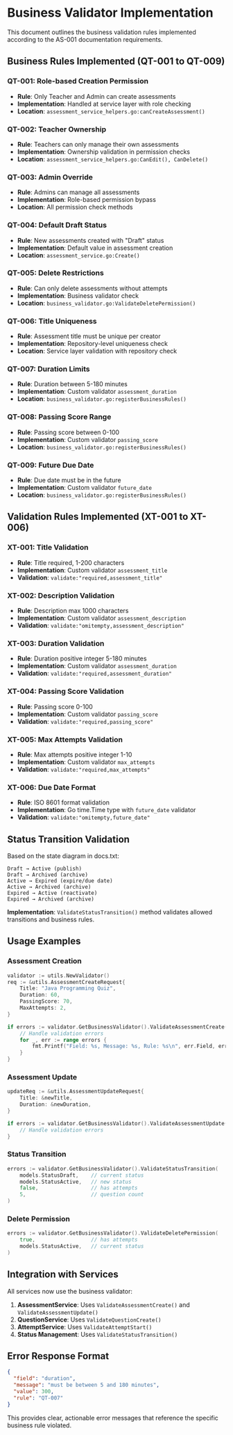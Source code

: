 # Business Validator Implementation

This document outlines the business validation rules implemented according to the AS-001 documentation requirements.

## Business Rules Implemented (QT-001 to QT-009)

### QT-001: Role-based Creation Permission
- **Rule**: Only Teacher and Admin can create assessments
- **Implementation**: Handled at service layer with role checking
- **Location**: `assessment_service_helpers.go:canCreateAssessment()`

### QT-002: Teacher Ownership
- **Rule**: Teachers can only manage their own assessments
- **Implementation**: Ownership validation in permission checks
- **Location**: `assessment_service_helpers.go:CanEdit(), CanDelete()`

### QT-003: Admin Override
- **Rule**: Admins can manage all assessments
- **Implementation**: Role-based permission bypass
- **Location**: All permission check methods

### QT-004: Default Draft Status
- **Rule**: New assessments created with "Draft" status
- **Implementation**: Default value in assessment creation
- **Location**: `assessment_service.go:Create()`

### QT-005: Delete Restrictions
- **Rule**: Can only delete assessments without attempts
- **Implementation**: Business validator check
- **Location**: `business_validator.go:ValidateDeletePermission()`

### QT-006: Title Uniqueness
- **Rule**: Assessment title must be unique per creator
- **Implementation**: Repository-level uniqueness check
- **Location**: Service layer validation with repository check

### QT-007: Duration Limits
- **Rule**: Duration between 5-180 minutes
- **Implementation**: Custom validator `assessment_duration`
- **Location**: `business_validator.go:registerBusinessRules()`

### QT-008: Passing Score Range
- **Rule**: Passing score between 0-100
- **Implementation**: Custom validator `passing_score`
- **Location**: `business_validator.go:registerBusinessRules()`

### QT-009: Future Due Date
- **Rule**: Due date must be in the future
- **Implementation**: Custom validator `future_date`
- **Location**: `business_validator.go:registerBusinessRules()`

## Validation Rules Implemented (XT-001 to XT-006)

### XT-001: Title Validation
- **Rule**: Title required, 1-200 characters
- **Implementation**: Custom validator `assessment_title`
- **Validation**: `validate:"required,assessment_title"`

### XT-002: Description Validation
- **Rule**: Description max 1000 characters
- **Implementation**: Custom validator `assessment_description`
- **Validation**: `validate:"omitempty,assessment_description"`

### XT-003: Duration Validation
- **Rule**: Duration positive integer 5-180 minutes
- **Implementation**: Custom validator `assessment_duration`
- **Validation**: `validate:"required,assessment_duration"`

### XT-004: Passing Score Validation
- **Rule**: Passing score 0-100
- **Implementation**: Custom validator `passing_score`
- **Validation**: `validate:"required,passing_score"`

### XT-005: Max Attempts Validation
- **Rule**: Max attempts positive integer 1-10
- **Implementation**: Custom validator `max_attempts`
- **Validation**: `validate:"required,max_attempts"`

### XT-006: Due Date Format
- **Rule**: ISO 8601 format validation
- **Implementation**: Go time.Time type with `future_date` validator
- **Validation**: `validate:"omitempty,future_date"`

## Status Transition Validation

Based on the state diagram in docs.txt:

```
Draft → Active (publish)
Draft → Archived (archive)
Active → Expired (expire/due date)
Active → Archived (archive)
Expired → Active (reactivate)
Expired → Archived (archive)
```

**Implementation**: `ValidateStatusTransition()` method validates allowed transitions and business rules.

## Usage Examples

### Assessment Creation
```go
validator := utils.NewValidator()
req := &utils.AssessmentCreateRequest{
    Title: "Java Programming Quiz",
    Duration: 60,
    PassingScore: 70,
    MaxAttempts: 2,
}

if errors := validator.GetBusinessValidator().ValidateAssessmentCreate(req); len(errors) > 0 {
    // Handle validation errors
    for _, err := range errors {
        fmt.Printf("Field: %s, Message: %s, Rule: %s\n", err.Field, err.Message, err.Rule)
    }
}
```

### Assessment Update
```go
updateReq := &utils.AssessmentUpdateRequest{
    Title: &newTitle,
    Duration: &newDuration,
}

if errors := validator.GetBusinessValidator().ValidateAssessmentUpdate(updateReq, existingAssessment); len(errors) > 0 {
    // Handle validation errors
}
```

### Status Transition
```go
errors := validator.GetBusinessValidator().ValidateStatusTransition(
    models.StatusDraft,    // current status
    models.StatusActive,   // new status
    false,                 // has attempts
    5,                     // question count
)
```

### Delete Permission
```go
errors := validator.GetBusinessValidator().ValidateDeletePermission(
    true,                  // has attempts
    models.StatusActive,   // current status
)
```

## Integration with Services

All services now use the business validator:

1. **AssessmentService**: Uses `ValidateAssessmentCreate()` and `ValidateAssessmentUpdate()`
2. **QuestionService**: Uses `ValidateQuestionCreate()`
3. **AttemptService**: Uses `ValidateAttemptStart()`
4. **Status Management**: Uses `ValidateStatusTransition()`

## Error Response Format

```json
{
  "field": "duration",
  "message": "must be between 5 and 180 minutes",
  "value": 300,
  "rule": "QT-007"
}
```

This provides clear, actionable error messages that reference the specific business rule violated.